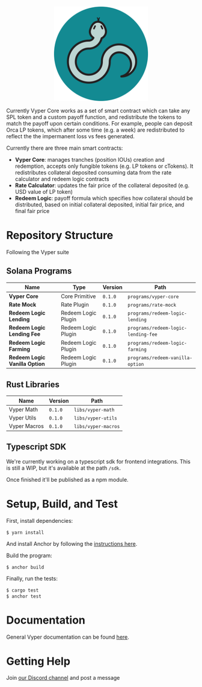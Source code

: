 <p align="center">
  <a href="https://vyperprotocol.io">
    <img alt="Vyper Protocol" src="https://github.com/vyper-protocol/branding/blob/main/medium-logo.png" width="250" />
  </a>
</p>

Currently Vyper Core works as a set of smart contract which can take any SPL token and a custom payoff function, and redistribute the tokens to match the payoff upon certain conditions. For example, people can deposit Orca LP tokens, which after some time (e.g. a week) are redistributed to reflect the the impermanent loss vs fees generated.

Currently there are three main smart contracts:

- **Vyper Core**: manages tranches (position IOUs) creation and redemption, accepts only fungible tokens (e.g. LP tokens or cTokens). It redistributes collateral deposited consuming data from the rate calculator and redeem logic contracts
- **Rate Calculator**: updates the fair price of the collateral deposited (e.g. USD value of LP token)
- **Redeem Logic**: payoff formula which specifies how collateral should be distributed, based on initial collateral deposited, initial fair price, and final fair price

# Repository Structure

Following the Vyper suite

## Solana Programs

| Name                              | Type                | Version | Path                                |
| ----------------------------------| ------------------- | ------- | ----------------------------------- |
| **Vyper Core**                    | Core Primitive      | `0.1.0` | `programs/vyper-core`               |
| **Rate Mock**                     | Rate Plugin         | `0.1.0` | `programs/rate-mock`                |
| **Redeem Logic Lending**          | Redeem Logic Plugin | `0.1.0` | `programs/redeem-logic-lending`     |
| **Redeem Logic Lending Fee**      | Redeem Logic Plugin | `0.1.0` | `programs/redeem-logic-lending-fee` |
| **Redeem Logic Farming**          | Redeem Logic Plugin | `0.1.0` | `programs/redeem-logic-farming`     |
| **Redeem Logic Vanilla Option**   | Redeem Logic Plugin | `0.1.0` | `programs/redeem-vanilla-option`    |

## Rust Libraries

| Name         | Version | Path                |
| ------------ | ------- | ------------------- |
| Vyper Math   | `0.1.0` | `libs/vyper-math`   |
| Vyper Utils  | `0.1.0` | `libs/vyper-utils`  |
| Vyper Macros | `0.1.0` | `libs/vyper-macros` |

## Typescript SDK

We're currently working on a typescript sdk for frontend integrations. This is still a WIP, but it's available at the path `/sdk`.

Once finished it'll be published as a npm module.

# Setup, Build, and Test

First, install dependencies:

```
$ yarn install
```

And install Anchor by following the [instructions here](https://github.com/coral-xyz/anchor/blob/master/docs/src/getting-started/installation.md).

Build the program:

```
$ anchor build
```

Finally, run the tests:

```
$ cargo test
$ anchor test
```

# Documentation

General Vyper documentation can be found [here](https://docs.vyperprotocol.io/).

# Getting Help

Join [our Discord channel](https://discord.gg/KYaXgwetcK) and post a message
